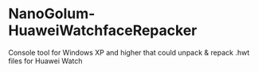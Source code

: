 # NanoGolum-HuaweiWatchfaceRepacker
Console tool for Windows XP and higher that could unpack &amp; repack .hwt files for Huawei Watch
